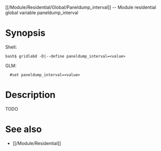 [[/Module/Residential/Global/Paneldump_interval]] -- Module residential global variable paneldump_interval

# Synopsis

Shell:

~~~
bash$ gridlabd -D|--define paneldump_interval=<value>
~~~

GLM:

~~~
  #set paneldump_interval=<value>
~~~

# Description

TODO

# See also

* [[/Module/Residential]]
